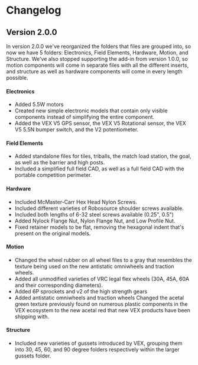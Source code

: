 # Changelog
## Version 2.0.0

In version 2.0.0 we've reorganized the folders that files are grouped into, so now we have 5 folders: Electronics, Field Elements, Hardware, Motion, and Structure. We've also stopped supporting the add-in from version 1.0.0, so motion components will come in separate files with all the different inserts, and structure as well as hardware components will come in every length possible. 
#### Electronics
- Added 5.5W motors
- Created new simple electronic models that contain only visible components instead of simplifying the entire component.
- Added the VEX V5 GPS sensor, the VEX V5 Rotational sensor, the VEX V5 5.5N bumper switch, and the V2 potentiometer. 
#### Field Elements
- Added standalone files for tiles, triballs, the match load station, the goal, as well as the barrier and high posts.
- Included a simplified full field CAD, as well as a full field CAD with the portable competition perimeter. 
#### Hardware
- Included McMaster-Carr Hex Head Nylon Screws.
- Included different varieties of Robosource shoulder screws available.
- Included both lengths of 6-32 steel screws available (0.25", 0.5")
- Added Nylock Flange Nut, Nylon Flange Nut, and Low Profile Nut.
- Fixed retainer models to be flat, removing the hexagonal indent that's present on the original models. 
#### Motion
- Changed the wheel rubber on all wheel files to a gray that resembles the texture being used on the new antistatic omniwheels and traction wheels. 
- Added all unmodified varieties of VRC legal flex wheels (30A, 45A, 60A and their corresponding diameters). 
- Added 6P sprockets and v2 of the high strength gears
- Added antistatic omniwheels and traction wheels
 Changed the acetal green texture previously found on numerous plastic components in the VEX ecosystem to the new acetal red that new VEX products have been shipping with.
#### Structure
- Included new varieties of gussets introduced by VEX, grouping them into 30, 45, 60, and 90 degree folders respectively within the larger gussets folder. 
